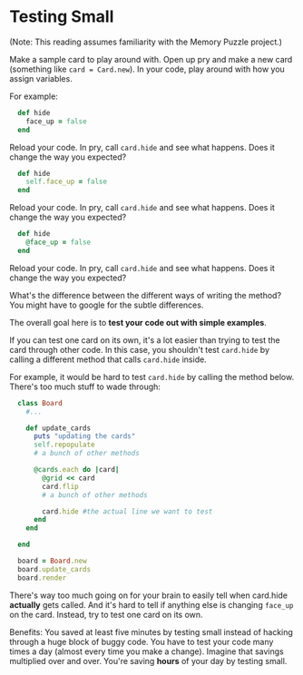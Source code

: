 # Testing Small

(Note: This reading assumes familiarity with the Memory Puzzle project.)

Make a sample card to play around with.  Open up pry and make a new card
(something like `card = Card.new`). In your code, play around with how you
assign variables.

For example:

```ruby
  def hide
    face_up = false
  end

```

Reload your code.  In pry, call `card.hide` and see what happens.  Does it
change the way you expected?

```ruby
  def hide
    self.face_up = false
  end
```

Reload your code.  In pry, call `card.hide` and see what happens.  Does it
change the way you expected?

```ruby
  def hide
    @face_up = false
  end
```

Reload your code.  In pry, call `card.hide` and see what happens.  Does it
change the way you expected?

What's the difference between the different ways of writing the method?  You
might have to google for the subtle differences.

The overall goal here is to **test your code out with simple examples**.

If you can test one card on its own, it's a lot easier than trying to test the
card through other code.  In this case, you shouldn't test `card.hide` by
calling a different method that calls `card.hide` inside.

For example, it would be hard to test `card.hide` by calling the method below.
There's too much stuff to wade through:

```ruby
  class Board
    #...

    def update_cards
      puts "updating the cards"
      self.repopulate
      # a bunch of other methods

      @cards.each do |card|
        @grid << card
        card.flip
        # a bunch of other methods

        card.hide #the actual line we want to test
      end
    end

  end

  board = Board.new
  board.update_cards
  board.render
```

There's way too much going on for your brain to easily tell when card.hide
**actually** gets called.  And it's hard to tell if anything else is changing
`face_up` on the card.  Instead, try to test one card on its own.

Benefits: You saved at least five minutes by testing small instead of hacking
through a huge block of buggy code.  You have to test your code many times a day
(almost every time you make a change).  Imagine that savings multiplied over and
over.  You're saving **hours** of your day by testing small.
